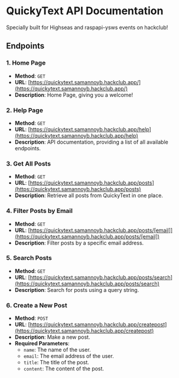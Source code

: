 # QuickyText API Documentation
Specially built for Highseas and raspapi-ysws events on hackclub!
## Endpoints

### 1. Home Page
- **Method**: `GET`
- **URL**: [https://quickytext.samannoyb.hackclub.app/](https://quickytext.samannoyb.hackclub.app/)
- **Description**: Home Page, giving you a welcome!

### 2. Help Page
- **Method**: `GET`
- **URL**: [https://quickytext.samannoyb.hackclub.app/help](https://quickytext.samannoyb.hackclub.app/help)
- **Description**: API documentation, providing a list of all available endpoints.

### 3. Get All Posts
- **Method**: `GET`
- **URL**: [https://quickytext.samannoyb.hackclub.app/posts](https://quickytext.samannoyb.hackclub.app/posts)
- **Description**: Retrieve all posts from QuickyText in one place.

### 4. Filter Posts by Email
- **Method**: `GET`
- **URL**: [https://quickytext.samannoyb.hackclub.app/posts/[email]](https://quickytext.samannoyb.hackclub.app/posts/[email])
- **Description**: Filter posts by a specific email address.

### 5. Search Posts
- **Method**: `GET`
- **URL**: [https://quickytext.samannoyb.hackclub.app/posts/search](https://quickytext.samannoyb.hackclub.app/posts/search)
- **Description**: Search for posts using a query string.

### 6. Create a New Post
- **Method**: `POST`
- **URL**: [https://quickytext.samannoyb.hackclub.app/createpost](https://quickytext.samannoyb.hackclub.app/createpost)
- **Description**: Make a new post.
- **Required Parameters**:
  - `name`: The name of the user.
  - `email`: The email address of the user.
  - `title`: The title of the post.
  - `content`: The content of the post.

